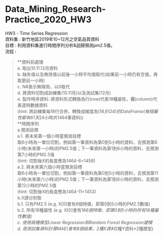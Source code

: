 # Data_Mining_Research-Practice_2020_HW3
HW3 - Time Series Regression  
資料集 : 新竹地區2019年10~12月之空氣品質資料  
目標 : 利用資料集進行時間序列分析&迴歸預測pm2.5值。  
流程 :  
>**資料前處理  
 a. 取出10.11.12月資料  
 b. 缺失值以及無效值以前後一小時平均值取代(如果前一小時仍有空值，再取更前一小時)  
 c. NR表示無降雨，以0取代  
 d. 將資料切割成訓練集(10.11月)以及測試集(12月)  
 e. 製作時序資料: 將資料形式轉換為行(row)代表18種屬性，欄(column)代表逐時數據資料  
 (hint: 將訓練集每18行合併，轉換成維度為(18,61*24)的DataFrame(每個屬性都有61天*24小時共1464筆資料))  
**時間序列  
 a.預測目標  
 a.1. 將未來第一個小時當預測目標  
  取6小時為一單位切割，例如第一筆資料為第0到5小時的資料，去預測第6小時(未來第一小時)的PM2.5值；下一筆資料為第1到6小時的資料，去預測第7小時的PM2.5值    
  (hint: 切割後X的長度應為1464-6=1458)  
  a.2. 將未來第六個小時當預測目標  
取6小時為一單位切割，例如第一筆資料為第0到5小時的資料，去預測第11小時(未來第六小時)的PM2.5值；下一筆資料為第1到6小時的資料，去預測第12小時的PM2.5值    
  (hint: 切割後X的長度應為1464-11=1453)  
 b.X請分別取  
 b.1. 只有PM2.5 (e.g. X[0]會有6個特徵，即第0到5小時的PM2.5數值)  
 b.2. 所有18種屬性 (e.g. X[0]會有18*6個特徵，即第0到5小時的所有18種屬性數值)  
 c. 使用兩種模型Linear Regression和Random Forest Regression建模  
 d. 用測試集資料計算MAE(會有8個結果，2種X資料*2種Y資料*2種模型)  
